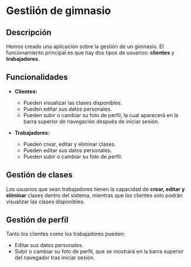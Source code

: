 # Gestiión de gimnasio

## Descripción
Hemos creado una aplicación sobre la gestión de un gimnasio. El funcionamiento principal es que hay dos tipos de usuarios: **clientes** y **trabajadores**.

## Funcionalidades

- **Clientes:**
  - Pueden visualizar las clases disponibles.
  - Pueden editar sus datos personales.
  - Pueden subir o cambiar su foto de perfil, la cual aparecerá en la barra superior de navegación después de iniciar sesión.

- **Trabajadores:**
  - Pueden crear, editar y eliminar clases.
  - Pueden editar sus datos personales.
  - Pueden subir o cambiar su foto de perfil.

## Gestión de clases
Los usuarios que sean trabajadores tienen la capacidad de **crear, editar y eliminar** clases dentro del sistema, mientras que los clientes solo podrán visualizar las clases disponibles.

## Gestión de perfil
Tanto los clientes como los trabajadores pueden:
- Editar sus datos personales.
- Subir o cambiar su foto de perfil, que se mostrará en la barra superior del navegador tras iniciar sesión.
